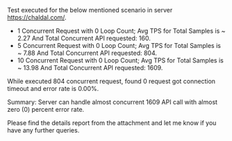 Test executed for the below mentioned scenario in server https://chaldal.com/.
<ul> 
<li>1 Concurrent Request with 0 Loop Count; Avg TPS for Total Samples is ~ 2.27 And Total Concurrent API requested: 160.</li>
<li>5 Concurrent Request with 0 Loop Count; Avg TPS for Total Samples is ~ 7.88 And Total Concurrent API requested: 804.</li>
<li>10 Concurrent Request with 0 Loop Count; Avg TPS for Total Samples is ~ 13.98 And Total Concurrent API requested: 1609.</li>
</ul>

While executed 804 concurrent request, found 0 request got connection timeout and error rate is 0.00%.

Summary: Server can handle almost concurrent 1609 API call with almost zero (0) percent error rate.

Please find the details report from the attachment and let me know if you have any further queries.
